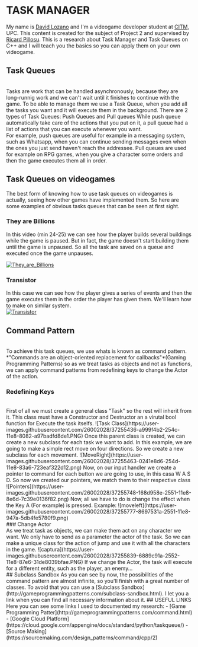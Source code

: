 # TASK MANAGER

My name is [David Lozano](https://github.com/DavidTheMaaster) and I'm a videogame developer student at [CITM](https://www.citm.upc.edu/), UPC. This content is created for the subject of Project 2 and supervised by [Ricard Pillosu](https://es.linkedin.com/in/ricardpillosu).
This is a research about Task Manager and Task Queues on C++ and I will teach you the basics so you can apply them on your own videogame. 

## Task Queues

<br>
Tasks are work that can be handled asynchronously, because they are long-runnig work and we can't wait until it finishes to continue with the game. To be able to manage them we use a Task Queue, when you add all the tasks you want and it will execute them in the background. 
There are 2 types of Task Queues: Push Queues and Pull queues
While push queue automatically take care of the actions that you put on it, a pull queue had a list of actions that you can execute whenever you want.
<br>
For example, push queues are useful for example in a messaging system, such as Whatsapp, when you can continue sending messages even when the ones you just send haven't reach the addressee.
Pull queues are used for example on RPG games, when you give a character some orders and then the game executes them all in order. 
<br>


## Task Queues on videogames


The best form of knowing how to use task queues on videogames is actually, seeing how other games have implemented them. So here are some examples of obvious tasks queues that can be seen at first sight. 
<br>
### They are Billions
In this video (min 24-25) we can see how the player builds several buildings while the game is paused. But in fact, the game doesn't start building them until the game is unpaused. So all the task are saved on a queue and executed once the game unpauses.

[![They_are_Billions](https://user-images.githubusercontent.com/26002028/37255163-d65fd5b0-2548-11e8-9078-554d85dbe2de.jpg)](https://www.youtube.com/watch?v=edaA0w5VxjQ)


### Transistor

In this case we can see how the player gives a series of events and then the game executes them in the order the player has given them. We'll learn how to make on similar system. 
<br>
	[![Transistor](https://user-images.githubusercontent.com/26002028/37254969-1435e594-2546-11e8-80ca-a5be6623a3eb.jpg)](https://www.youtube.com/watch?v=xj-LH76lQvg)

## Command Pattern
<br>
To achieve this task queues, we use whats is known as command pattern. *"Commands are an object-oriented replacement for callbacks"*(Gaming Programming Patterns) so as we treat tasks as objects and not as functions, we can apply command patterns from redefining keys to change the Actor of the action.

### Redefining Keys
<br>
First of all we must create a general class "Task" so the rest will inherit from it. This class must have a Constructor and Destructor an a virutal bool function for Execute the task itselfs. 
![Task Class](https://user-images.githubusercontent.com/26002028/37255436-a999f4b2-254c-11e8-8082-a97badfd8de1.PNG)
Once this parent class is created, we can create a new subclass for each task we want to add. In this example, we are going to make a simple rect move on four directions. So we create a new subclass for each movement. 
![MoveRight](https://user-images.githubusercontent.com/26002028/37255463-0241e8d6-254d-11e8-83a6-723eaf322d12.png)
Now, on our input handler we create a pointer to command for each button we are going to use, in this casa W A S D.
So now we created our pointers, we match them to their respective class
![Pointers](https://user-images.githubusercontent.com/26002028/37255748-168d958e-2551-11e8-8e6d-7c39e0136f82.png)
Now, all we have to do is change the effect when the Key A (For example) is pressed.
Example:
![moveleft](https://user-images.githubusercontent.com/26002028/37255777-8697531a-2551-11e8-947a-5db4fe5780f9.png)
<br>
### Change Actor
<br>
As we treat task as objects, we can make them act on any character we want. We only have to send as a parameter the actor of the task. So we can make a unique class for the action of jump and use it with all the characters in the game. 
![captura](https://user-images.githubusercontent.com/26002028/37255839-6889c91a-2552-11e8-87e6-31de8039bfae.PNG)
If we change the Actor, the task will execute for a different entity, such as the player, an enemy...
<br>
## Subclass Sandbox
As you can see by now, the possibilities of the command pattern are almost infinite, so you'll finish with a great number of classes. To avoid that you can use a [Subclass Sandbox](http://gameprogrammingpatterns.com/subclass-sandbox.html). I let you a link when you can find all necessary information about it. 
## USEFUL LINKS
Here you can see some links I used to documented my research:
 - [Game Programming Patter](http://gameprogrammingpatterns.com/command.html)
 - [Google Cloud Platform](https://cloud.google.com/appengine/docs/standard/python/taskqueue/)
 - [Source Making](https://sourcemaking.com/design_patterns/command/cpp/2)



